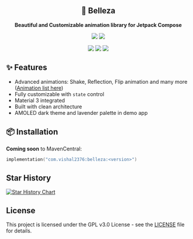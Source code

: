<div align="center">

  ## 🌸 Belleza
  **Beautiful and Customizable animation library for Jetpack Compose** 

  

<a href="https://twitter.com/vishal2376"><img src="https://img.shields.io/badge/twitter-%231DA1F2.svg?&style=for-the-badge&logo=twitter&logoColor=white" /></a>
<a href="https://t.me/kotlindevscommunity/"><img src="https://img.shields.io/badge/Join Community-blue?style=for-the-badge&logo=telegram&logoColor=white" /></a>

<img src="https://img.shields.io/github/stars/vishal2376/belleza?style=for-the-badge&logo=powerpages&color=cba6f7&logoColor=D9E0EE&labelColor=302D41"/>
<img src="https://img.shields.io/github/last-commit/vishal2376/belleza?style=for-the-badge&logo=github&color=a6da95&logoColor=D9E0EE&labelColor=302D41"/>
<img src="https://img.shields.io/github/repo-size/vishal2376/belleza?style=for-the-badge&logo=dropbox&color=7dc4e4&logoColor=D9E0EE&labelColor=302D41"/>

</div>


## ✨ Features

- Advanced animations: Shake, Reflection, Flip animation and many more ([Animation list here](IDEAS.md))
- Fully customizable with `state` control
- Material 3 integrated
- Built with clean architecture
- AMOLED dark theme and lavender palette in demo app


## 📦 Installation

**Coming soon** to MavenCentral:

```kotlin
implementation("com.vishal2376:belleza:<version>")
```

## Star History

<a href="https://star-history.com/#vishal2376/belleza&Timeline">
 <picture>
   <source media="(prefers-color-scheme: dark)" srcset="https://api.star-history.com/svg?repos=vishal2376/belleza&type=Timeline&theme=dark" />
   <source media="(prefers-color-scheme: light)" srcset="https://api.star-history.com/svg?repos=vishal2376/belleza&type=Timeline" />
   <img alt="Star History Chart" src="https://api.star-history.com/svg?repos=vishal2376/belleza&type=Timeline" />
 </picture>
</a>

## License

This project is licensed under the GPL v3.0 License - see the [LICENSE](LICENSE) file for details.
